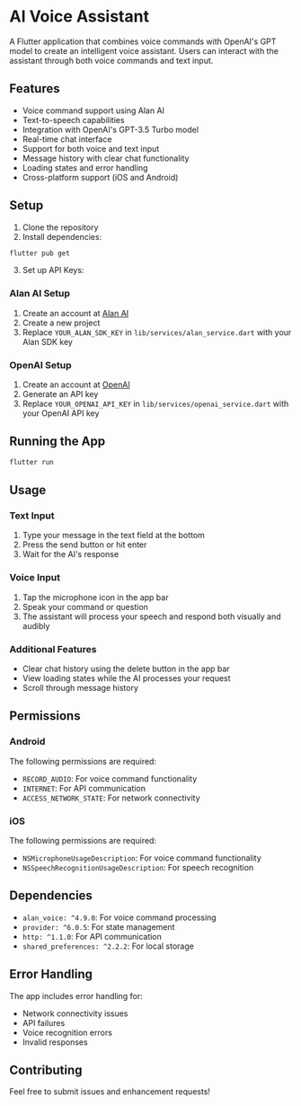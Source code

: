 # AI Voice Assistant

A Flutter application that combines voice commands with OpenAI's GPT model to create an intelligent voice assistant. Users can interact with the assistant through both voice commands and text input.

## Features

- Voice command support using Alan AI
- Text-to-speech capabilities
- Integration with OpenAI's GPT-3.5 Turbo model
- Real-time chat interface
- Support for both voice and text input
- Message history with clear chat functionality
- Loading states and error handling
- Cross-platform support (iOS and Android)

## Setup

1. Clone the repository
2. Install dependencies:
```bash
flutter pub get
```

3. Set up API Keys:

### Alan AI Setup
1. Create an account at [Alan AI](https://alan.app/)
2. Create a new project
3. Replace `YOUR_ALAN_SDK_KEY` in `lib/services/alan_service.dart` with your Alan SDK key

### OpenAI Setup
1. Create an account at [OpenAI](https://openai.com)
2. Generate an API key
3. Replace `YOUR_OPENAI_API_KEY` in `lib/services/openai_service.dart` with your OpenAI API key

## Running the App

```bash
flutter run
```

## Usage

### Text Input
1. Type your message in the text field at the bottom
2. Press the send button or hit enter
3. Wait for the AI's response

### Voice Input
1. Tap the microphone icon in the app bar
2. Speak your command or question
3. The assistant will process your speech and respond both visually and audibly

### Additional Features
- Clear chat history using the delete button in the app bar
- View loading states while the AI processes your request
- Scroll through message history

## Permissions

### Android
The following permissions are required:
- `RECORD_AUDIO`: For voice command functionality
- `INTERNET`: For API communication
- `ACCESS_NETWORK_STATE`: For network connectivity

### iOS
The following permissions are required:
- `NSMicrophoneUsageDescription`: For voice command functionality
- `NSSpeechRecognitionUsageDescription`: For speech recognition

## Dependencies

- `alan_voice: ^4.9.0`: For voice command processing
- `provider: ^6.0.5`: For state management
- `http: ^1.1.0`: For API communication
- `shared_preferences: ^2.2.2`: For local storage

## Error Handling

The app includes error handling for:
- Network connectivity issues
- API failures
- Voice recognition errors
- Invalid responses

## Contributing

Feel free to submit issues and enhancement requests! 